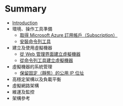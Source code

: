 # Summary

* [Introduction](README.md)
* 環境、操作工具準備
  * [取得 Microsoft Azure 訂用帳戶（Subscription）](/ch01/sign-up-microsoft-azure-subscriptions.md)
  * [安裝命令列工具](/ch01/install-command-line-tools.md)
* 建立及使用虛擬機器
  * [從 Web 管理界面建立虛擬機器](/ch02/create-new-vm-from-portal.md)
  * [從命令列工具建立虛擬機器](/ch02/create-new-vm-from-cli.md)
* 虛擬機器的系統管理
  * [保留固定（靜態）的公用 IP 位址](/ch03/reserve-static-public-ip-address.md)
* 高穩定架構以及負載平衡
* 虛擬網路架構
* 維運及監控
* 架構參考




